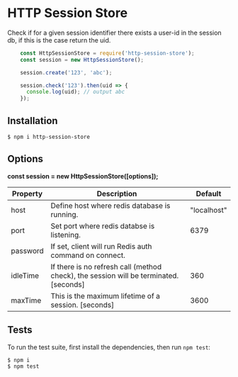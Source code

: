 # HTTP Session Store

Check if for a given session identifier there exists a user-id in the session db, if this is the case return the uid. 

```js
    const HttpSessionStore = require('http-session-store');
    const session = new HttpSessionStore();

    session.create('123', 'abc');

    session.check('123').then(uid => {
      console.log(uid); // output abc
    });
```

## Installation

```bash
$ npm i http-session-store
```

## Options

**const session = new HttpSessionStore([options]);**

| Property | Description                                                                           | Default     |
|----------|---------------------------------------------------------------------------------------|-------------|
| host     | Define host where redis database is running.                                          | "localhost" |   
| port     | Set port where redis databse is listening.                                            | 6379        | 
| password | If set, client will run Redis auth command on connect.                                |             | 
| idleTime | If there is no refresh call (method check), the session will be terminated. [seconds] | 360         |
| maxTime  | This is the maximum lifetime of a session. [seconds]                                  | 3600        |


## Tests
To run the test suite, first install the dependencies, then run `npm test`:

```bash
$ npm i
$ npm test
```
